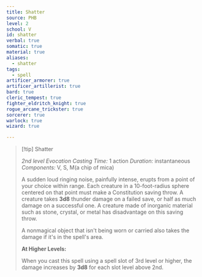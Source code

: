 ```yaml
---
title: Shatter
source: PHB
level: 2
school: V
id: shatter
verbal: true
somatic: true
material: true
aliases:
  - shatter
tags:
  - spell
artificer_armorer: true
artificer_artillerist: true
bard: true
cleric_tempest: true
fighter_eldritch_knight: true
rogue_arcane_trickster: true
sorcerer: true
warlock: true
wizard: true

---
```

>[!tip] Shatter
>
> *2nd level Evocation*
> *Casting Time:* 1 action
> *Duration:* instantaneous
> *Components:* V, S, M(a chip of mica)
>
>A sudden loud ringing noise, painfully intense, erupts from a point of your choice within range. Each creature in a 10-foot-radius sphere centered on that point must make a Constitution saving throw. A creature takes **3d8** thunder damage on a failed save, or half as much damage on a successful one. A creature made of inorganic material such as stone, crystal, or metal has disadvantage on this saving throw.
>
>A nonmagical object that isn't being worn or carried also takes the damage if it's in the spell's area.
>
>**At Higher Levels:**
>
>When you cast this spell using a spell slot of 3rd level or higher, the damage increases by **3d8** for each slot level above 2nd.
>

